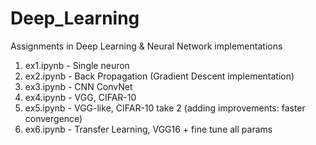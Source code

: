 # Deep_Learning
Assignments in Deep Learning &amp; Neural Network implementations
1. ex1.ipynb - Single neuron
2. ex2.ipynb - Back Propagation (Gradient Descent implementation)
3. ex3.ipynb - CNN ConvNet
4. ex4.ipynb - VGG, CIFAR-10
5. ex5.ipynb - VGG-like, CIFAR-10 take 2 (adding improvements: faster convergence)
6. ex6.ipynb - Transfer Learning, VGG16 + fine tune all params
